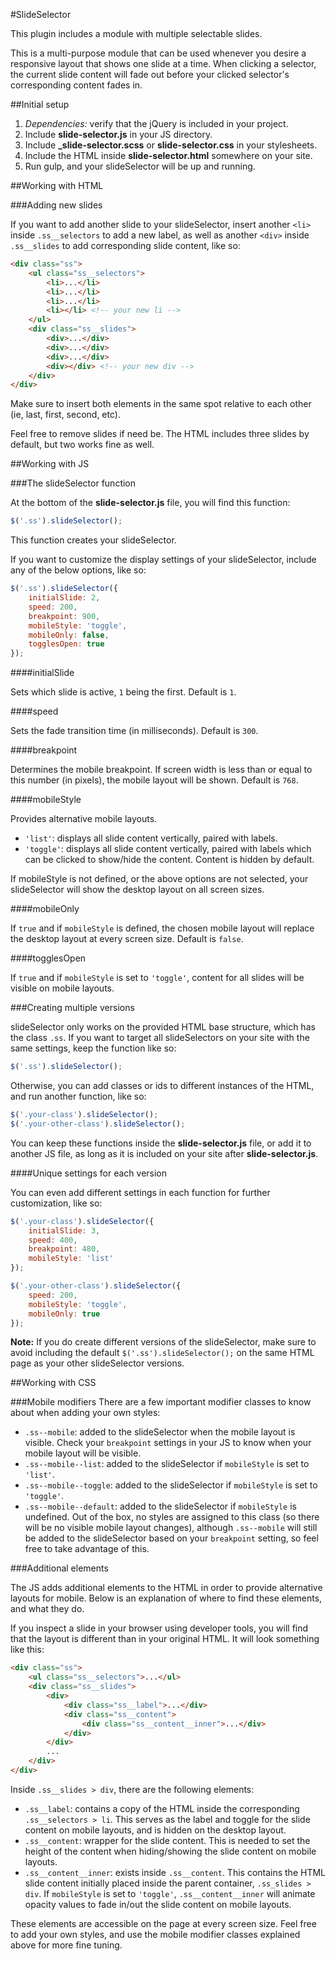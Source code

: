 #SlideSelector

This plugin includes a module with multiple selectable slides.

This is a multi-purpose module that can be used whenever you desire a responsive layout that shows one slide at a time. When clicking a selector, the current slide content will fade out before your clicked selector's corresponding content fades in.

##Initial setup

1. _Dependencies:_ verify that the jQuery is included in your project.
2. Include **slide-selector.js** in your JS directory.
3. Include **_slide-selector.scss** or **slide-selector.css** in your stylesheets.
4. Include the HTML inside **slide-selector.html** somewhere on your site.
5. Run gulp, and your slideSelector will be up and running.

##Working with HTML

###Adding new slides

If you want to add another slide to your slideSelector, insert another `<li>` inside `.ss__selectors` to add a new label, as well as another `<div>` inside `.ss__slides` to add corresponding slide content, like so:

```html
<div class="ss">
	<ul class="ss__selectors">
		<li>...</li>
		<li>...</li>
		<li>...</li>
		<li></li> <!-- your new li -->
	</ul>
	<div class="ss__slides">
		<div>...</div>
		<div>...</div>
		<div>...</div>
		<div></div> <!-- your new div -->
	</div>
</div>
```

Make sure to insert both elements in the same spot relative to each other (ie, last, first, second, etc).

Feel free to remove slides if need be. The HTML includes three slides by default, but two works fine as well.

##Working with JS

###The slideSelector function

At the bottom of the __slide-selector.js__ file, you will find this function:

```javascript
$('.ss').slideSelector();
```

This function creates your slideSelector.

If you want to customize the display settings of your slideSelector, include any of the below options, like so:

```javascript
$('.ss').slideSelector({
    initialSlide: 2,
    speed: 200,
    breakpoint: 900,
    mobileStyle: 'toggle',
    mobileOnly: false,
    togglesOpen: true
});
```

####initialSlide

Sets which slide is active, `1` being the first. Default is `1`.

####speed

Sets the fade transition time (in milliseconds). Default is `300`.

####breakpoint

Determines the mobile breakpoint. If screen width is less than or equal to this number (in pixels), the mobile layout will be shown. Default is `768`.

####mobileStyle

Provides alternative mobile layouts.

* `'list'`: displays all slide content vertically, paired with labels.
* `'toggle'`: displays all slide content vertically, paired with labels which can be clicked to show/hide the content. Content is hidden by default.

If mobileStyle is not defined, or the above options are not selected, your slideSelector will show the desktop layout on all screen sizes.

####mobileOnly

If `true` and if `mobileStyle` is defined, the chosen mobile layout will replace the desktop layout at every screen size. Default is `false`.

####togglesOpen

If `true` and if `mobileStyle` is set to `'toggle'`, content for all slides will be visible on mobile layouts.

###Creating multiple versions

slideSelector only works on the provided HTML base structure, which has the class `.ss`. If you want to target all slideSelectors on your site with the same settings, keep the function like so:

```javascript
$('.ss').slideSelector();
```
 
Otherwise, you can add classes or ids to different instances of the HTML, and run another function, like so:
 
```javascript
$('.your-class').slideSelector();
$('.your-other-class').slideSelector();
```
 
You can keep these functions inside the __slide-selector.js__ file, or add it to another JS file, as long as it is included on your site after __slide-selector.js__.

####Unique settings for each version

You can even add different settings in each function for further customization, like so:

```javascript
$('.your-class').slideSelector({
    initialSlide: 3,
    speed: 400,
    breakpoint: 480,
    mobileStyle: 'list'
});

$('.your-other-class').slideSelector({
    speed: 200,
    mobileStyle: 'toggle',
    mobileOnly: true
});
```

__Note:__ If you do create different versions of the slideSelector, make sure to avoid including the default `$('.ss').slideSelector();` on the same HTML page as your other slideSelector versions. 

##Working with CSS


###Mobile modifiers
There are a few important modifier classes to know about when adding your own styles:

* `.ss--mobile`: added to the slideSelector when the mobile layout is visible. Check your `breakpoint` settings in your JS to know when your mobile layout will be visible.
* `.ss--mobile--list`: added to the slideSelector if `mobileStyle` is set to `'list'`.
* `.ss--mobile--toggle`: added to the slideSelector if `mobileStyle` is set to `'toggle'`.
* `.ss--mobile--default`: added to the slideSelector if `mobileStyle` is undefined. Out of the box, no styles are assigned to this class (so there will be no visible mobile layout changes), although `.ss--mobile` will still be added to the slideSelector based on your `breakpoint` setting, so feel free to take advantage of this.

###Additional elements

The JS adds additional elements to the HTML in order to provide alternative layouts for mobile. Below is an explanation of where to find these elements, and what they do.

If you inspect a slide in your browser using developer tools, you will find that the layout is different than in your original HTML. It will look something like this:

```html
<div class="ss">
	<ul class="ss__selectors">...</ul>
	<div class="ss__slides">
		<div>
			<div class="ss__label">...</div>
			<div class="ss__content">
				<div class="ss__content__inner">...</div>
			</div>
		</div>
		...
	</div>
</div>
```

Inside `.ss__slides > div`, there are the following elements:

* `.ss__label`: contains a copy of the HTML inside the corresponding `.ss__selectors > li`. This serves as the label and toggle for the slide content on mobile layouts, and is hidden on the desktop layout.
* `.ss__content`: wrapper for the slide content. This is needed to set the height of the content when hiding/showing the slide content on mobile layouts.
* `.ss__content__inner`: exists inside `.ss__content`. This contains the HTML slide content initially placed inside the parent container, `.ss_slides > div`. If `mobileStyle` is set to `'toggle'`, `.ss__content__inner` will animate opacity values to fade in/out the slide content on mobile layouts.

These elements are accessible on the page at every screen size. Feel free to add your own styles, and use the mobile modifier classes explained above for more fine tuning.